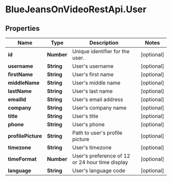 # BlueJeansOnVideoRestApi.User

## Properties
Name | Type | Description | Notes
------------ | ------------- | ------------- | -------------
**id** | **Number** | Unique identifier for the user. | [optional] 
**username** | **String** | User&#39;s username | [optional] 
**firstName** | **String** | User&#39;s first name | [optional] 
**middleName** | **String** | User&#39;s middle name | [optional] 
**lastName** | **String** | User&#39;s last name | [optional] 
**emailId** | **String** | User&#39;s email address | [optional] 
**company** | **String** | User&#39;s company name | [optional] 
**title** | **String** | User&#39;s title | [optional] 
**phone** | **String** | User&#39;s phone | [optional] 
**profilePicture** | **String** | Path to user&#39;s profile picture | [optional] 
**timezone** | **String** | User&#39;s timezone | [optional] 
**timeFormat** | **Number** | User&#39;s preference of 12 or 24 hour time display | [optional] 
**language** | **String** | User&#39;s language code | [optional] 


